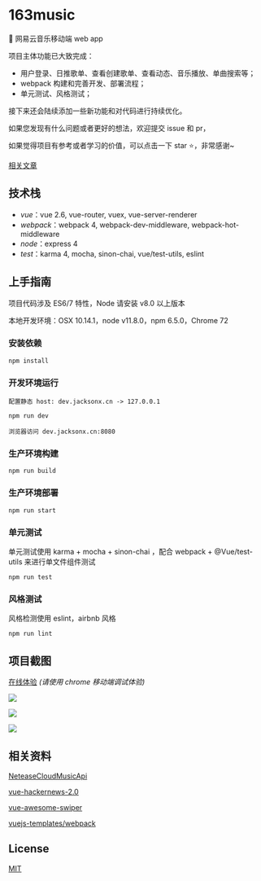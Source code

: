 # 163music
🎵 网易云音乐移动端 web app

项目主体功能已大致完成：
- 用户登录、日推歌单、查看创建歌单、查看动态、音乐播放、单曲搜索等；
- webpack 构建和完善开发、部署流程；
- 单元测试、风格测试；

接下来还会陆续添加一些新功能和对代码进行持续优化。

如果您发现有什么问题或者更好的想法，欢迎提交 issue 和 pr，

如果觉得项目有参考或者学习的价值，可以点击一下 star ⭐️，非常感谢~

[相关文章]()

## 技术栈
- *vue*：vue 2.6, vue-router, vuex, vue-server-renderer
- *webpack*：webpack 4, webpack-dev-middleware, webpack-hot-middleware
- *node*：express 4
- *test*：karma 4, mocha, sinon-chai, vue/test-utils, eslint

## 上手指南
项目代码涉及 ES6/7 特性，Node 请安装 v8.0 以上版本

本地开发环境：OSX 10.14.1，node v11.8.0，npm 6.5.0，Chrome 72

### 安装依赖
```
npm install
```

### 开发环境运行
```
配置静态 host: dev.jacksonx.cn -> 127.0.0.1
```
```
npm run dev
```
```
浏览器访问 dev.jacksonx.cn:8080
```

### 生产环境构建
```
npm run build
```

### 生产环境部署
```
npm run start
```

### 单元测试
单元测试使用 karma + mocha + sinon-chai ，配合 webpack + @Vue/test-utils 来进行单文件组件测试
```
npm run test
```

### 风格测试
风格检测使用 eslint，airbnb 风格
```
npm run lint
```

## 项目截图
[在线体验](163music.jacksonx.cn) *(请使用 chrome 移动端调试体验)*

![](https://github.com/weapon-xx/163music/blob/master/screenshot/v1.gif)

![](https://github.com/weapon-xx/163music/blob/master/screenshot/search.gif)

![](https://github.com/weapon-xx/163music/blob/master/screenshot/friend.gif)

## 相关资料
[NeteaseCloudMusicApi](https://github.com/Binaryify/NeteaseCloudMusicApi)

[vue-hackernews-2.0](https://github.com/vuejs/vue-hackernews-2.0)

[vue-awesome-swiper](https://github.com/surmon-china/vue-awesome-swiper)

[vuejs-templates/webpack](https://github.com/vuejs-templates/webpack)


## License
[MIT](https://github.com/weapon-xx/163music/blob/master/LICENSE)

